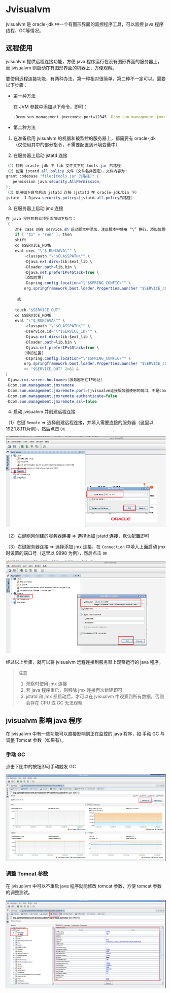 # Jvisualvm

jvisualvm 是 oracle-jdk 中一个有图形界面的监控程序工具，可以监控 java 程序线程、GC等情况。

## 远程使用

jvisualvm 提供远程连接功能，方便 java 程序运行在没有图形界面的服务器上，而 jvisualvm 则启动在有图形界面的机器上，方便观察。

要使用远程连接功能，有两种办法，第一种相对很简单，第二种不一定可以。需要以下步骤：

- 第一种方法

  在 JVM 参数中添加以下命令，即可：

  ```sh
  -Dcom.sun.management.jmxremote.port=12345 -Dcom.sun.management.jmxremote.ssl=false -Dcom.sun.management.jmxremote.authenticate=false
  ```

- 第二种方法

1. 在准备启用 jvisualvm 的机器和被监控的服务器上，都需要有 oracle-jdk （仅使用其中的部分指令，不需要配置到环境变量中）

2. 在服务器上启动 jstatd 连接

```java
（1）找到 oracle-jdk 中 lib 文件夹下的 tools.jar 的路径
（2）创建 jstatd.all.policy 文件（文件名非固定），文件内容为：
grant codebase "file:[tools.jar 的路径]" {  
   permission java.security.AllPermission;  
};
（3）使用如下命令启动 jstatd 连接（jstatd 在 oracle-jdk/bin 下）
jstatd -J-Djava.security.policy=[jstatd.all.policy的路径]
```

3. 在服务器上启动 jmx 连接

```java
在 java 程序的启动项里添加如下指令：
（
	对于 caas 则在 service.sh 启动脚本中添加，注意脚本中使用 “\” 换行。添加位置如下：
	if [ "$1" = "run" ]; then
    shift
    cd $SERVICE_HOME
    eval exec "\"$_RUNJAVA\"" \
        -classpath "\"$CLASSPATH\"" \
        -Djava.ext.dirs=lib:$ext_lib \
        -Dloader.path=lib,bin \
        -Djava.net.preferIPv4Stack=true \
        [添加位置]
        -Dspring.config.location="\"$SPRING_CONFIG\"" \
        org.springframework.boot.loader.PropertiesLauncher "$SERVICE_CONFIG"
            
     或
     
    touch "$SERVICE_OUT"
    cd $SERVICE_HOME
    eval "\"$_RUNJAVA\"" \
        -classpath "\"$CLASSPATH\"" \
        -Dservice.id="\"$SERVICE_ID\"" \
        -Djava.ext.dirs=lib:$ext_lib \
        -Dloader.path=lib,bin \
        -Djava.net.preferIPv4Stack=true \
        [添加位置]
        -Dspring.config.location="\"$SPRING_CONFIG\"" \
        org.springframework.boot.loader.PropertiesLauncher "$SERVICE_CONFIG" \
        >> "$SERVICE_OUT" 2>&1 &
）
-Djava.rmi.server.hostname=[服务器所在IP地址]
-Dcom.sun.management.jmxremote
-Dcom.sun.management.jmxremote.port=[jvisualvm连接服务器使用的端口，不是caas启动的端口]
-Dcom.sun.management.jmxremote.authenticate=false
-Dcom.sun.management.jmxremote.ssl=false
```

4. 启动 jvisualvm 并创建远程连接

（1）右键 `Remote` => 选择创建远程连接，并填入需要连接的服务器（这里以192.1.8.111为例），然后点击 `OK`

![](./图片/jvisualvm1.png)

（2）右键刚刚创建的服务器连接 => 选择添加 jstatd 连接，默认配置即可

（3）右键服务器连接 => 选择添加 jmx 连接，在 `Connection` 中填入上面启动 jmx 时设置的端口号（这里以 9998 为例），然后点击 `OK` 

![](./图片/jvisualvm2.png)

经过以上步骤，就可以将 jvisualvm 远程连接到服务器上观察运行的 java 程序。

>  注意
>
> 1. 观察时使用 jmx 连接
> 2. 若 java 程序重启，则移除 jmx 连接再次新建即可
> 3. jstatd 和 jmx 都启动后，才可以在 jvisualvm 中观察到所有数据，否则会存在 CPU 或 GC 无法观察

## jvisualvm 影响 java 程序

在 jvisualvm 中有一些功能可以直接影响到正在监控的 java 程序，如 手动 GC 与 调整 Tomcat 参数（如果有）。

### 手动 GC

点击下图中的按钮即可手动触发 GC

![](./图片/jvisualvm3.png)

### 调整 Tomcat 参数

在 jvisualvm 中可以不重启 java 程序就能修改 tomcat 参数，方便 tomcat 参数的调整测试。

![](./图片/jvisualvm4.png)

